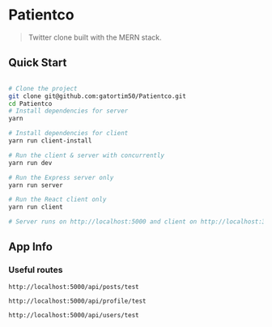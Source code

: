 # Patientco

> Twitter clone built with the MERN stack. 

## Quick Start

```bash

# Clone the project
git clone git@github.com:gatortim50/Patientco.git
cd Patientco
# Install dependencies for server
yarn

# Install dependencies for client
yarn run client-install

# Run the client & server with concurrently
yarn run dev

# Run the Express server only
yarn run server

# Run the React client only
yarn run client

# Server runs on http://localhost:5000 and client on http://localhost:3000
```

## App Info


### Useful routes

```
http://localhost:5000/api/posts/test

http://localhost:5000/api/profile/test

http://localhost:5000/api/users/test
```
